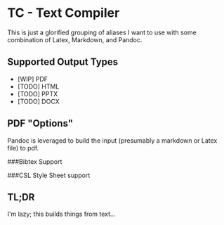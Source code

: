 TC - Text Compiler
==================
This is just a glorified grouping of aliases I want to use with some combination of Latex, Markdown, and Pandoc.

Supported Output Types
----------------------
- [WIP] PDF
- [TODO] HTML
- [TODO] PPTX
- [TODO] DOCX

PDF "Options"
-------------
Pandoc is leveraged to build the input (presumably a markdown or Latex file) to pdf.

###Bibtex Support

###CSL Style Sheet support

TL;DR
-----
I'm lazy; this builds things from text...
